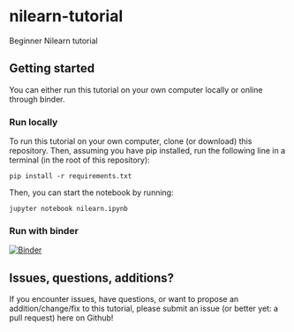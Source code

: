 # nilearn-tutorial
Beginner Nilearn tutorial

## Getting started
You can either run this tutorial on your own computer locally or online through binder.

### Run locally
To run this tutorial on your own computer, clone (or download) this repository. Then, assuming you have pip installed, run the following line in a terminal (in the root of this repository):

```
pip install -r requirements.txt
```

Then, you can start the notebook by running:

```
jupyter notebook nilearn.ipynb
```

### Run with binder
[![Binder](https://mybinder.org/badge_logo.svg)](https://mybinder.org/v2/gh/lukassnoek/nilearn-tutorial/master)

## Issues, questions, additions?
If you encounter issues, have questions, or want to propose an addition/change/fix to this tutorial, please submit an issue (or better yet: a pull request) here on Github!
